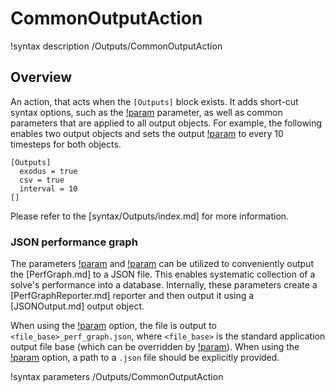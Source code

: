 # CommonOutputAction

!syntax description /Outputs/CommonOutputAction

## Overview

An action, that acts when the `[Outputs]` block exists. It adds short-cut syntax options, such as the
[!param](/Outputs/exodus) parameter, as well as common parameters that are applied to all output
objects. For example, the following enables two output objects and sets the output
[!param](/Outputs/time_step_interval) to every 10 timesteps for both objects.

```text
[Outputs]
  exodus = true
  csv = true
  interval = 10
[]
```

Please refer to the [syntax/Outputs/index.md] for more information.

### JSON performance graph

The parameters [!param](/Outputs/perf_graph_json) and [!param](/Outputs/perf_graph_json_file) can be utilized to conveniently output the [PerfGraph.md] to a JSON file. This enables systematic collection of a solve's performance into a database. Internally, these parameters create a [PerfGraphReporter.md] reporter and then output it using a [JSONOutput.md] output object.

When using the [!param](/Outputs/perf_graph_json) option, the file is output to `<file_base>_perf_graph.json`, where `<file_base>` is the standard application output file base (which can be overridden by [!param](/Outputs/file_base)). When using the [!param](/Outputs/perf_graph_json_file) option, a path to a `.json` file should be explicitly provided.

!syntax parameters /Outputs/CommonOutputAction

